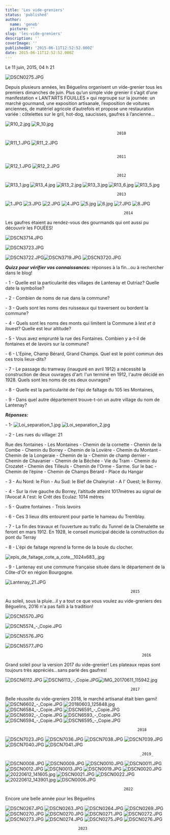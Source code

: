 ```yaml
---
title: 'Les vide-greniers'
status: 'published'
author:
  name: 'geneb'
  picture: ''
slug: 'les-vide-greniers'
description: ''
coverImage: ''
publishedAt: '2015-06-11T12:52:52.000Z'
date: 2015-06-11T12:52:52.000Z
---
```


Le 11 juin, 2015, 04 h 21

![DSCN0275.JPG](/img/beguelins/SITE_VIDE_GRENIERS/.DSCN0275_m.jpg "DSCN0275.JPG, juin 2023")

Depuis plusieurs années, les Béguelins organisent un vide-grenier tous les premiers dimanches de juin. Plus qu’un simple vide grenier il s’agit d’une manifestation « LANT’ARTS FOUILLES » qui regroupe sur la journée: un marché gourmand, une exposition artisanale, l’exposition de voitures anciennes, de matériel agricole d’autrefois et propose une restauration variée : côtelettes sur le gril, hot-dog, saucisses, gaufres à l’ancienne…

![R10_2.jpg](/img/beguelins/SITE_VIDE_GRENIERS/.R10_2_s.jpg "R10_2.jpg, mar. 2014") ![R_10.jpg](/img/beguelins/SITE_VIDE_GRENIERS/.R_10_s.jpg "R_10.jpg, mar. 2014")

```
                                                 2010
```

![R11_1.JPG](/img/beguelins/SITE_VIDE_GRENIERS/.R11_1_s.jpg "R11_1.JPG, mar. 2014") ![R11_2.JPG](/img/beguelins/SITE_VIDE_GRENIERS/.R11_2_s.jpg "R11_2.JPG, mar. 2014")

```

                                                 2011
```

![R12_1.JPG](/img/beguelins/SITE_VIDE_GRENIERS/.R12_1_s.jpg "R12_1.JPG, mar. 2014") ![R12_2.JPG](/img/beguelins/SITE_VIDE_GRENIERS/.R12_2_s.jpg "R12_2.JPG, mar. 2014")

```
                                                 2012
```

![R13_1.jpg](/img/beguelins/SITE_VIDE_GRENIERS/.R13_1_s.jpg "R13_1.jpg, mar. 2014") ![R13_4.jpg](/img/beguelins/SITE_VIDE_GRENIERS/.R13_4_s.jpg "R13_4.jpg, mar. 2014") ![R13_2.jpg](/img/beguelins/SITE_VIDE_GRENIERS/.R13_2_s.jpg "R13_2.jpg, mar. 2014") ![R13_3.jpg](/img/beguelins/SITE_VIDE_GRENIERS/.R13_3_s.jpg "R13_3.jpg, mar. 2014") ![R13_6.jpg](/img/beguelins/SITE_VIDE_GRENIERS/.R13_6_s.jpg "R13_6.jpg, mar. 2014") ![R13_5.jpg](/img/beguelins/SITE_VIDE_GRENIERS/.R13_5_s.jpg "R13_5.jpg, mar. 2014")

```
                                                 2013
```

![1.JPG](/img/beguelins/SITE_VIDE_GRENIERS/.1_s.jpg "1.JPG, juin 2014") ![3.JPG](/img/beguelins/SITE_VIDE_GRENIERS/.3_s.jpg "3.JPG, juin 2014") ![2.JPG](/img/beguelins/SITE_VIDE_GRENIERS/2.JPG "2.JPG, juin 2014") ![4.JPG](/img/beguelins/SITE_VIDE_GRENIERS/.4_s.jpg "4.JPG, juin 2014") ![5.jpg](/img/beguelins/SITE_VIDE_GRENIERS/.5_s.jpg "5.jpg, juin 2014") ![6.jpg](/img/beguelins/SITE_VIDE_GRENIERS/.6_s.jpg "6.jpg, juin 2014") ![7.JPG](/img/beguelins/SITE_VIDE_GRENIERS/.7_s.jpg "7.JPG, juin 2014") ![8.JPG](/img/beguelins/SITE_VIDE_GRENIERS/.8_s.jpg "8.JPG, juin 2014")

```
                                                    2014
```

Les gaufres étaient au rendez-vous des gourmands qui ont aussi pu découvrir les FOUÉES!

![DSCN3714.JPG](/img/beguelins/SITE_VIDE_GRENIERS/.DSCN3714_m.jpg "DSCN3714.JPG, juin 2015")

![DSCN3723.JPG](/img/beguelins/SITE_VIDE_GRENIERS/.DSCN3723_m.jpg "DSCN3723.JPG, juin 2015")

![DSCN3722.JPG](/img/beguelins/SITE_VIDE_GRENIERS/.DSCN3722_s.jpg "DSCN3722.JPG, juin 2015")![DSCN3719.JPG](/img/beguelins/SITE_VIDE_GRENIERS/.DSCN3719_s.jpg "DSCN3719.JPG, juin 2015") ![DSCN3720.JPG](/img/beguelins/SITE_VIDE_GRENIERS/.DSCN3720_s.jpg "DSCN3720.JPG, juin 2015")

***Quizz pour vérifier vos connaissances:*** réponses à la fin...ou à rechercher dans le blog!

\- 1 - Quelle est la particularité des villages de Lantenay et Outriaz? Quelle date la symbolise?

\- 2 - Combien de noms de rue dans la commune?

\- 3 - Quels sont les noms des ruisseaux qui traversent ou bordent la commune?

\- 4 - Quels sont les noms des monts qui limitent la Commune à l*est et à l*ouest? Quelle est leur altitude?

\- 5 - Vous avez emprunté la rue des Fontaines. Combien y a-t-il de fontaines et de lavoirs sur la commune?

\- 6 - L'Epine, Champ Bérard, Grand Champs. Quel est le point commun des ces trois lieux-dits?

\- 7 - Le passage du tramway (inauguré en avril 1912) a nécessité la construction de deux ouvrages d'art: l'un terminé en 1912, l'autre décidé en 1928. Quels sont les noms de ces deux ouvrages?

\- 8 - Quelle est la particularité de l'épi de faîtage du 105 les Montaines,

\- 9 - Dans quel autre département trouve-t-on un autre village du nom de Lantenay?

***Réponses:***

\- 1- ![Loi_separation_1.jpg](/img/beguelins/.Loi_separation_1_m.jpg "Loi_separation_1.jpg, juin 2015") ![Loi_separation_2.jpg](/img/beguelins/.Loi_separation_2_m.jpg "Loi_separation_2.jpg, juin 2015")

\- 2 - Les rues du village: 21

Rue des fontaines - Les Montaines - Chemin de la cornette - Chemin de la Combe - Chemin du Borrey - Chemin de la Lovière - Chemin du Montant - Chemin de la Longeraie - Chemin de la - Chemin de champ dernier - Chemin de Chavanier - Chemin de la Bêchée - Vie du Tram - Chemin du Crozatet - Chemin des Tilleuls - Chemin de l'Orme - Sarme. Sur le bac - Chemin de l’épine - Chemin de Champs Bérard - Place du Hangar

\- 3 - Au Nord: le Flon - Au Sud: le Bief de Chaleyriat - A l' Ouest; le Borrey.

\- 4 - Sur la rive gauche du Borrey, l’altitude atteint 1017mètres au signal de l’Avocat A l'est: le Crêt des Eculaz: 1014 mètres

\- 5 - Quatre fontaines - Trois lavoirs

\- 6 - Ces 3 lieux dits entourent pour partie le hameau du Tremblay.

\- 7 - La fin des travaux et l’ouverture au trafic du Tunnel de la Chenalette se feront en mars 1912. En 1928, le conseil municipal décide la construction du pont du Terray

\- 8 - L'épi de faitage reprend la forme de la boule du clocher.

![epis_de_faitage_cote_a_cote__1024x683\_.jpg](/img/beguelins/.epis_de_faitage_cote_a_cote__1024x683__m.jpg "epis_de_faitage_cote_a_cote__1024x683_.jpg, juin 2015")

\- 9 - Lantenay est une commune française située dans le département de la Côte-d'Or en région Bourgogne.

![Lantenay_21.JPG](/img/beguelins/.Lantenay_21_m.jpg "Lantenay_21.JPG, juin 2015")

```
                                                       2015
```

Au soleil, sous la pluie...il y a tout ce que vous voulez au vide-greniers des Béguelins, 2016 n'a pas failli à la tradition!

![DSCN5570.JPG](/img/beguelins/.DSCN5570_m.jpg "DSCN5570.JPG, juin 2016")

![DSCN5574\_-\_Copie.JPG](/img/beguelins/.DSCN5574_-_Copie_m.jpg "DSCN5574_-_Copie.JPG, juin 2016")

![DSCN5576.JPG](/img/beguelins/.DSCN5576_m.jpg "DSCN5576.JPG, juin 2016")

![DSCN5577.JPG](/img/beguelins/.DSCN5577_m.jpg "DSCN5577.JPG, juin 2016")

```
                                                            2016
```

Grand soleil pour la version 2017 du vide-grenier! Les plateaux repas sont toujours très appréciés...sans parlé des gaufres!

![DSCN6112.JPG](/img/beguelins/SITE_VIDE_GRENIERS/.DSCN6112_m.jpg "DSCN6112.JPG, juin 2017") ![DSCN6113\_-\_Copie.JPG](/img/beguelins/SITE_VIDE_GRENIERS/.DSCN6113_-_Copie_m.jpg "DSCN6113_-_Copie.JPG, juin 2017")![IMG_20170611_115942.jpg](/img/beguelins/SITE_VIDE_GRENIERS/.IMG_20170611_115942_m.jpg "IMG_20170611_115942.jpg, juin 2017")

```
                                                       2017
```

Belle réussite du vide-greniers 2018, le marché artisanal était bien garni! ![DSCN6602\_-\_Copie.JPG](/img/beguelins/SITE_VIDE_GRENIERS/.DSCN6602_-_Copie_m.jpg "DSCN6602_-_Copie.JPG, juin 2018") ![20180603_125848.jpg](/img/beguelins/SITE_VIDE_GRENIERS/.20180603_125848_m.jpg "20180603_125848.jpg, juin 2018") ![DSCN6584\_-\_Copie.JPG](/img/beguelins/SITE_VIDE_GRENIERS/.DSCN6584_-_Copie_m.jpg "DSCN6584_-_Copie.JPG, juin 2018") ![DSCN6591\_-\_Copie.JPG](/img/beguelins/SITE_VIDE_GRENIERS/.DSCN6591_-_Copie_m.jpg "DSCN6591_-_Copie.JPG, juin 2018") ![DSCN6592\_-\_Copie.JPG](/img/beguelins/SITE_VIDE_GRENIERS/.DSCN6592_-_Copie_m.jpg "DSCN6592_-_Copie.JPG, juin 2018") ![DSCN6593\_-\_Copie.JPG](/img/beguelins/SITE_VIDE_GRENIERS/.DSCN6593_-_Copie_m.jpg "DSCN6593_-_Copie.JPG, juin 2018") ![DSCN6594\_-\_Copie.JPG](/img/beguelins/SITE_VIDE_GRENIERS/.DSCN6594_-_Copie_m.jpg "DSCN6594_-_Copie.JPG, juin 2018") ![DSCN6595\_-\_Copie.JPG](/img/beguelins/SITE_VIDE_GRENIERS/.DSCN6595_-_Copie_m.jpg "DSCN6595_-_Copie.JPG, juin 2018")

```
                                                          2018
```

![DSCN7023.JPG](/img/beguelins/images/.DSCN7023_m.jpg "DSCN7023.JPG, juin 2019") ![DSCN7036.JPG](/img/beguelins/images/.DSCN7036_m.jpg "DSCN7036.JPG, juin 2019") ![DSCN7038.JPG](/img/beguelins/images/.DSCN7038_m.jpg "DSCN7038.JPG, juin 2019") ![DSCN7039.JPG](/img/beguelins/images/.DSCN7039_m.jpg "DSCN7039.JPG, juin 2019") ![DSCN7040.JPG](/img/beguelins/images/.DSCN7040_m.jpg "DSCN7040.JPG, juin 2019") ![DSCN7041.JPG](/img/beguelins/images/.DSCN7041_m.jpg "DSCN7041.JPG, juin 2019")

```
                                                           _2019_
```

![DSCN0008.JPG](/img/beguelins/SITE_VIDE_GRENIERS/.DSCN0008_m.jpg "DSCN0008.JPG, juin 2022") ![DSCN0009.JPG](/img/beguelins/SITE_VIDE_GRENIERS/.DSCN0009_m.jpg "DSCN0009.JPG, juin 2022") ![DSCN0010.JPG](/img/beguelins/SITE_VIDE_GRENIERS/.DSCN0010_m.jpg "DSCN0010.JPG, juin 2022") ![DSCN0011.JPG](/img/beguelins/SITE_VIDE_GRENIERS/.DSCN0011_m.jpg "DSCN0011.JPG, juin 2022") ![DSCN0012.JPG](/img/beguelins/SITE_VIDE_GRENIERS/.DSCN0012_m.jpg "DSCN0012.JPG, juin 2022") ![DSCN0013.JPG](/img/beguelins/SITE_VIDE_GRENIERS/.DSCN0013_m.jpg "DSCN0013.JPG, juin 2022") ![DSCN0019.JPG](/img/beguelins/SITE_VIDE_GRENIERS/.DSCN0019_m.jpg "DSCN0019.JPG, juin 2022") ![DSCN0020.JPG](/img/beguelins/SITE_VIDE_GRENIERS/.DSCN0020_m.jpg "DSCN0020.JPG, juin 2022") ![20220612_141605.jpg](/img/beguelins/SITE_VIDE_GRENIERS/.20220612_141605_m.jpg "20220612_141605.jpg, juin 2022") ![DSCN0021.JPG](/img/beguelins/SITE_VIDE_GRENIERS/.DSCN0021_m.jpg "DSCN0021.JPG, juin 2022") ![DSCN0022.JPG](/img/beguelins/SITE_VIDE_GRENIERS/.DSCN0022_m.jpg "DSCN0022.JPG, juin 2022") ![20220612_143901.jpg](/img/beguelins/SITE_VIDE_GRENIERS/.20220612_143901_m.jpg "20220612_143901.jpg, juin 2022") ![DSCN0006.JPG](/img/beguelins/SITE_VIDE_GRENIERS/.DSCN0006_m.jpg "DSCN0006.JPG, juin 2022")

```
                                                    2022
```

Encore une belle année pour les Béguelins

![DSCN0267.JPG](/img/beguelins/SITE_VIDE_GRENIERS/.DSCN0267_m.jpg "DSCN0267.JPG, juin 2023") ![DSCN0263.JPG](/img/beguelins/SITE_VIDE_GRENIERS/.DSCN0263_m.jpg "DSCN0263.JPG, juin 2023") ![DSCN0264.JPG](/img/beguelins/SITE_VIDE_GRENIERS/.DSCN0264_m.jpg "DSCN0264.JPG, juin 2023") ![DSCN0269.JPG](/img/beguelins/SITE_VIDE_GRENIERS/.DSCN0269_m.jpg "DSCN0269.JPG, juin 2023") ![DSCN0270.JPG](/img/beguelins/SITE_VIDE_GRENIERS/.DSCN0270_m.jpg "DSCN0270.JPG, juin 2023") ![DSCN0270.JPG](/img/beguelins/SITE_VIDE_GRENIERS/.DSCN0270_m.jpg "DSCN0270.JPG, juin 2023") ![DSCN0271.JPG](/img/beguelins/SITE_VIDE_GRENIERS/.DSCN0271_m.jpg "DSCN0271.JPG, juin 2023") ![DSCN0272.JPG](/img/beguelins/SITE_VIDE_GRENIERS/.DSCN0272_m.jpg "DSCN0272.JPG, juin 2023") ![DSCN0273.JPG](/img/beguelins/SITE_VIDE_GRENIERS/.DSCN0273_m.jpg "DSCN0273.JPG, juin 2023") ![DSCN0274.JPG](/img/beguelins/SITE_VIDE_GRENIERS/.DSCN0274_m.jpg "DSCN0274.JPG, juin 2023") ![DSCN0275.JPG](/img/beguelins/SITE_VIDE_GRENIERS/.DSCN0275_m.jpg "DSCN0275.JPG, juin 2023") ![DSCN0276.JPG](/img/beguelins/SITE_VIDE_GRENIERS/.DSCN0276_m.jpg "DSCN0276.JPG, juin 2023")

```
                                2023
```
